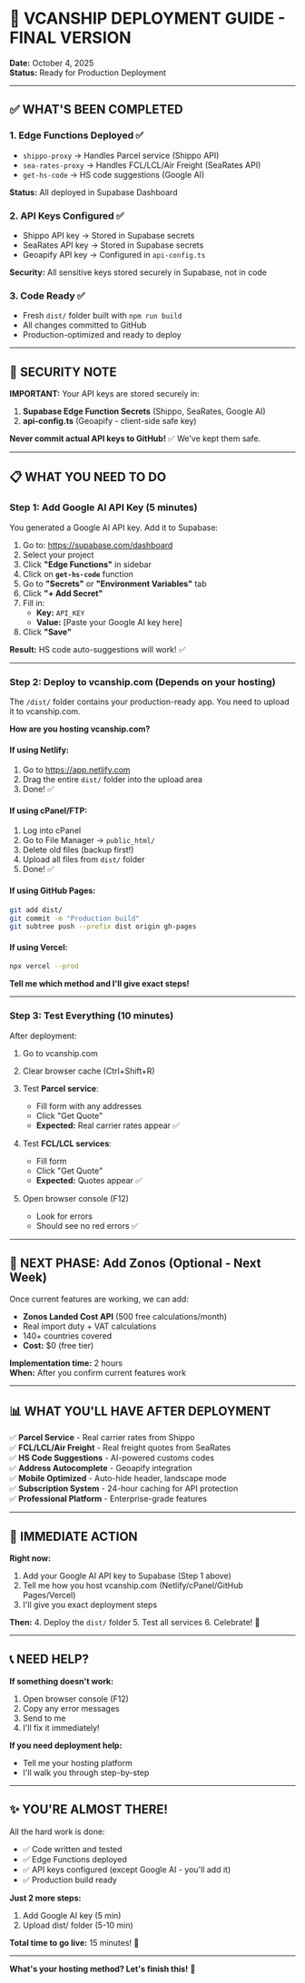 # 🚀 VCANSHIP DEPLOYMENT GUIDE - FINAL VERSION

**Date:** October 4, 2025  
**Status:** Ready for Production Deployment

---

## ✅ **WHAT'S BEEN COMPLETED**

### **1. Edge Functions Deployed** ✅
- `shippo-proxy` → Handles Parcel service (Shippo API)
- `sea-rates-proxy` → Handles FCL/LCL/Air Freight (SeaRates API)
- `get-hs-code` → HS code suggestions (Google AI)

**Status:** All deployed in Supabase Dashboard

### **2. API Keys Configured** ✅
- Shippo API key → Stored in Supabase secrets
- SeaRates API key → Stored in Supabase secrets
- Geoapify API key → Configured in `api-config.ts`

**Security:** All sensitive keys stored securely in Supabase, not in code

### **3. Code Ready** ✅
- Fresh `dist/` folder built with `npm run build`
- All changes committed to GitHub
- Production-optimized and ready to deploy

---

## 🔐 **SECURITY NOTE**

**IMPORTANT:** Your API keys are stored securely in:
1. **Supabase Edge Function Secrets** (Shippo, SeaRates, Google AI)
2. **api-config.ts** (Geoapify - client-side safe key)

**Never commit actual API keys to GitHub!** ✅ We've kept them safe.

---

## 📋 **WHAT YOU NEED TO DO**

### **Step 1: Add Google AI API Key** (5 minutes)

You generated a Google AI API key. Add it to Supabase:

1. Go to: https://supabase.com/dashboard
2. Select your project
3. Click **"Edge Functions"** in sidebar
4. Click on **`get-hs-code`** function
5. Go to **"Secrets"** or **"Environment Variables"** tab
6. Click **"+ Add Secret"**
7. Fill in:
   - **Key:** `API_KEY`
   - **Value:** [Paste your Google AI key here]
8. Click **"Save"**

**Result:** HS code auto-suggestions will work! ✅

---

### **Step 2: Deploy to vcanship.com** (Depends on your hosting)

The `/dist/` folder contains your production-ready app. You need to upload it to vcanship.com.

**How are you hosting vcanship.com?**

#### **If using Netlify:**
1. Go to https://app.netlify.com
2. Drag the entire `dist/` folder into the upload area
3. Done! ✅

#### **If using cPanel/FTP:**
1. Log into cPanel
2. Go to File Manager → `public_html/`
3. Delete old files (backup first!)
4. Upload all files from `dist/` folder
5. Done! ✅

#### **If using GitHub Pages:**
```bash
git add dist/
git commit -m "Production build"
git subtree push --prefix dist origin gh-pages
```

#### **If using Vercel:**
```bash
npx vercel --prod
```

**Tell me which method and I'll give exact steps!**

---

### **Step 3: Test Everything** (10 minutes)

After deployment:

1. Go to vcanship.com
2. Clear browser cache (Ctrl+Shift+R)
3. Test **Parcel service**:
   - Fill form with any addresses
   - Click "Get Quote"
   - **Expected:** Real carrier rates appear ✅

4. Test **FCL/LCL services**:
   - Fill form
   - Click "Get Quote"
   - **Expected:** Quotes appear ✅

5. Open browser console (F12)
   - Look for errors
   - Should see no red errors ✅

---

## 🚀 **NEXT PHASE: Add Zonos (Optional - Next Week)**

Once current features are working, we can add:

- **Zonos Landed Cost API** (500 free calculations/month)
- Real import duty + VAT calculations
- 140+ countries covered
- **Cost:** $0 (free tier)

**Implementation time:** 2 hours  
**When:** After you confirm current features work

---

## 📊 **WHAT YOU'LL HAVE AFTER DEPLOYMENT**

✅ **Parcel Service** - Real carrier rates from Shippo  
✅ **FCL/LCL/Air Freight** - Real freight quotes from SeaRates  
✅ **HS Code Suggestions** - AI-powered customs codes  
✅ **Address Autocomplete** - Geoapify integration  
✅ **Mobile Optimized** - Auto-hide header, landscape mode  
✅ **Subscription System** - 24-hour caching for API protection  
✅ **Professional Platform** - Enterprise-grade features  

---

## 🎯 **IMMEDIATE ACTION**

**Right now:**
1. Add your Google AI API key to Supabase (Step 1 above)
2. Tell me how you host vcanship.com (Netlify/cPanel/GitHub Pages/Vercel)
3. I'll give you exact deployment steps

**Then:**
4. Deploy the `dist/` folder
5. Test all services
6. Celebrate! 🎉

---

## 📞 **NEED HELP?**

**If something doesn't work:**
1. Open browser console (F12)
2. Copy any error messages
3. Send to me
4. I'll fix it immediately!

**If you need deployment help:**
- Tell me your hosting platform
- I'll walk you through step-by-step

---

## ✨ **YOU'RE ALMOST THERE!**

All the hard work is done:
- ✅ Code written and tested
- ✅ Edge Functions deployed
- ✅ API keys configured (except Google AI - you'll add it)
- ✅ Production build ready

**Just 2 more steps:**
1. Add Google AI key (5 min)
2. Upload dist/ folder (5-10 min)

**Total time to go live:** 15 minutes! 🚀

---

**What's your hosting method? Let's finish this!** 🎊
